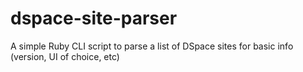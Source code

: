 # dspace-site-parser
A simple Ruby CLI script to parse a list of DSpace sites for basic info (version, UI of choice, etc)
